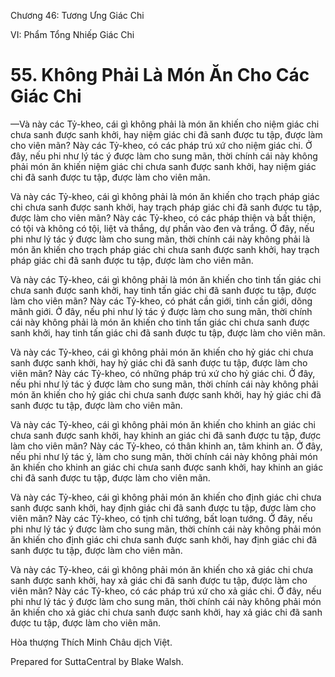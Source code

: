  

Chương 46: Tương Ưng Giác Chi

VI: Phẩm Tổng Nhiếp Giác Chi

# 55\. Không Phải Là Món Ăn Cho Các Giác Chi

—Và này các Tỷ-kheo, cái gì không phải là món ăn khiến cho niệm giác chi chưa sanh được sanh khởi, hay niệm giác chi đã sanh được tu tập, được làm cho viên mãn? Này các Tỷ-kheo, có các pháp trú xứ cho niệm giác chi. Ở đây, nếu phi như lý tác ý được làm cho sung mãn, thời chính cái này không phải món ăn khiến niệm giác chi chưa sanh được sanh khởi, hay niệm giác chi đã sanh được tu tập, được làm cho viên mãn.

Và này các Tỷ-kheo, cái gì không phải là món ăn khiến cho trạch pháp giác chi chưa sanh được sanh khởi, hay trạch pháp giác chi đã sanh được tu tập, được làm cho viên mãn? Này các Tỷ-kheo, có các pháp thiện và bất thiện, có tội và không có tội, liệt và thắng, dự phần vào đen và trắng. Ở đây, nếu phi như lý tác ý được làm cho sung mãn, thời chính cái này không phải là món ăn khiến cho trạch pháp giác chi chưa sanh được sanh khởi, hay trạch pháp giác chi đã sanh được tu tập, được làm cho viên mãn.

Và này các Tỷ-kheo, cái gì không phải là món ăn khiến cho tinh tấn giác chi chưa sanh được sanh khởi, hay tinh tấn giác chi đã sanh được tu tập, được làm cho viên mãn? Này các Tỷ-kheo, có phát cần giới, tinh cần giới, dõng mãnh giới. Ở đây, nếu phi như lý tác ý được làm cho sung mãn, thời chính cái này không phải là món ăn khiến cho tinh tấn giác chi chưa sanh được sanh khởi, hay tinh tấn giác chi đã sanh được tu tập, được làm cho viên mãn.

Và này các Tỷ-kheo, cái gì không phải món ăn khiến cho hỷ giác chi chưa sanh được sanh khởi, hay hỷ giác chi đã sanh được tu tập, được làm cho viên mãn? Này các Tỷ-kheo, có những pháp trú xứ cho hỷ giác chi. Ở đây, nếu phi như lý tác ý được làm cho sung mãn, thời chính cái này không phải món ăn khiến cho hỷ giác chi chưa sanh được sanh khởi, hay hỷ giác chi đã sanh được tu tập, được làm cho viên mãn.

Và này các Tỷ-kheo, cái gì không phải món ăn khiến cho khinh an giác chi chưa sanh được sanh khởi, hay khinh an giác chi đã sanh được tu tập, được làm cho viên mãn? Này các Tỷ-kheo, có thân khinh an, tâm khinh an. Ở đây, nếu phi như lý tác ý, làm cho sung mãn, thời chính cái này không phải món ăn khiến cho khinh an giác chi chưa sanh được sanh khởi, hay khinh an giác chi đã sanh được tu tập, được làm cho viên mãn.

Và này các Tỷ-kheo, cái gì không phải món ăn khiến cho định giác chi chưa sanh được sanh khởi, hay định giác chi đã sanh được tu tập, được làm cho viên mãn? Này các Tỷ-kheo, có tịnh chỉ tướng, bất loạn tướng. Ở đây, nếu phi như lý tác ý được làm cho sung mãn, thời chính cái này không phải món ăn khiến cho định giác chi chưa sanh được sanh khởi, hay định giác chi đã sanh được tu tập, được làm cho viên mãn.

Và này các Tỷ-kheo, cái gì không phải món ăn khiến cho xả giác chi chưa sanh được sanh khởi, hay xả giác chi đã sanh được tu tập, được làm cho viên mãn? Này các Tỷ-kheo, có các pháp trú xứ cho xả giác chi. Ở đây, nếu phi như lý tác ý được làm cho sung mãn, thời chính cái này không phải món ăn khiến cho xả giác chi chưa sanh được sanh khởi, hay xả giác chi đã sanh được tu tập, được làm cho viên mãn.

Hòa thượng Thích Minh Châu dịch Việt.

Prepared for SuttaCentral by Blake Walsh.